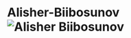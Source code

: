 # Alisher-Biibosunov![Alisher Biibosunov](https://user-images.githubusercontent.com/49872499/181710484-9e45349e-eae2-44c0-923d-ca008f394c26.jpg)
